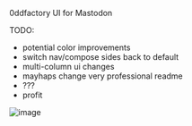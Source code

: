 0ddfactory UI for Mastodon  
 
TODO:
* potential color improvements
* switch nav/compose sides back to default
* multi-column ui changes
* mayhaps change very professional readme
* ???
* profit  
  
![image](https://github.com/0ddfactory/mastodon-0dd-ui/assets/25939455/8c43dcc7-b3ce-48fe-86a5-47dd68ffa65f)

